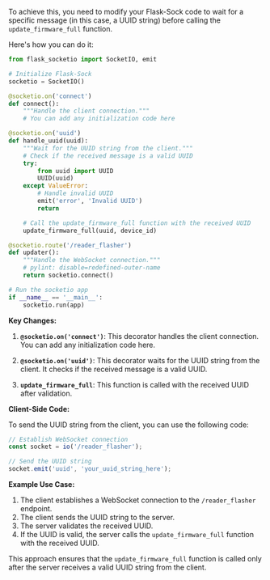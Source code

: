 To achieve this, you need to modify your Flask-Sock code to wait for a specific message (in this case, a UUID string) before calling the `update_firmware_full` function.

Here's how you can do it:

```python
from flask_socketio import SocketIO, emit

# Initialize Flask-Sock
socketio = SocketIO()

@socketio.on('connect')
def connect():
    """Handle the client connection."""
    # You can add any initialization code here

@socketio.on('uuid')
def handle_uuid(uuid):
    """Wait for the UUID string from the client."""
    # Check if the received message is a valid UUID
    try:
        from uuid import UUID
        UUID(uuid)
    except ValueError:
        # Handle invalid UUID
        emit('error', 'Invalid UUID')
        return

    # Call the update_firmware_full function with the received UUID
    update_firmware_full(uuid, device_id)

@socketio.route('/reader_flasher')
def updater():
    """Handle the WebSocket connection."""
    # pylint: disable=redefined-outer-name
    return socketio.connect()

# Run the socketio app
if __name__ == '__main__':
    socketio.run(app)
```

**Key Changes:**

1. **`@socketio.on('connect')`**: This decorator handles the client connection. You can add any initialization code here.

2. **`@socketio.on('uuid')`**: This decorator waits for the UUID string from the client. It checks if the received message is a valid UUID.

3. **`update_firmware_full`**: This function is called with the received UUID after validation.

**Client-Side Code:**

To send the UUID string from the client, you can use the following code:

```javascript
// Establish WebSocket connection
const socket = io('/reader_flasher');

// Send the UUID string
socket.emit('uuid', 'your_uuid_string_here');
```

**Example Use Case:**

1. The client establishes a WebSocket connection to the `/reader_flasher` endpoint.
2. The client sends the UUID string to the server.
3. The server validates the received UUID.
4. If the UUID is valid, the server calls the `update_firmware_full` function with the received UUID.

This approach ensures that the `update_firmware_full` function is called only after the server receives a valid UUID string from the client.